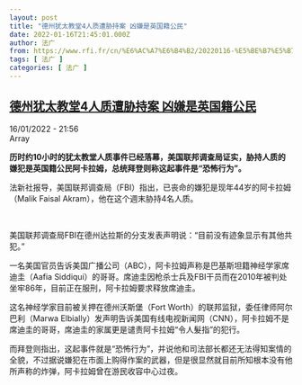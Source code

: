 ```yaml
---
layout: post
title: "德州犹太教堂4人质遭胁持案 凶嫌是英国籍公民"
date: 2022-01-16T21:45:01.000Z
author: 法广
from: https://www.rfi.fr/cn/%E6%AC%A7%E6%B4%B2/20220116-%E5%BE%B7%E5%B7%9E%E7%8A%B9%E5%A4%AA%E6%95%99%E5%A0%824%E4%BA%BA%E8%B4%A8%E9%81%AD%E8%83%81%E6%8C%81%E6%A1%88-%E5%87%B6%E5%AB%8C%E6%98%AF%E8%8B%B1%E5%9B%BD%E7%B1%8D%E5%85%AC%E6%B0%91
tags: [ 法广 ]
categories: [ 法广 ]
---
```

<!--1642369501000-->
[德州犹太教堂4人质遭胁持案 凶嫌是英国籍公民](https://www.rfi.fr/cn/%E6%AC%A7%E6%B4%B2/20220116-%E5%BE%B7%E5%B7%9E%E7%8A%B9%E5%A4%AA%E6%95%99%E5%A0%824%E4%BA%BA%E8%B4%A8%E9%81%AD%E8%83%81%E6%8C%81%E6%A1%88-%E5%87%B6%E5%AB%8C%E6%98%AF%E8%8B%B1%E5%9B%BD%E7%B1%8D%E5%85%AC%E6%B0%91)
------

<div>
<div>16/01/2022 - 21:56</div>Array<p><strong>                    历时约10小时的犹太教堂人质事件已经落幕，美国联邦调查局证实，胁持人质的嫌犯是英国籍公民阿卡拉姆，总统拜登则称这起事件是“恐怖行为”。                </strong></p><div >                    <p>法新社报导，美国联邦调查局（FBI）指出，已丧命的嫌犯是现年44岁的阿卡拉姆（Malik Faisal Akram），他在这个週末胁持4名人质。</p><p> </p><p>美国联邦调查局FBI在德州达拉斯的分支发表声明说：“目前没有迹象显示有其他共犯。”</p><p>一名美国官员告诉美国广播公司（ABC），阿卡拉姆声称是巴基斯坦籍神经学家席迪圭（Aafia Siddiqui）的哥哥。席迪圭因枪杀士兵及FBI干员而在2010年被判处坐牢86年，目前正在服刑，阿卡拉姆要求释放席迪圭。</p><p>这名神经学家目前被关押在德州沃斯堡（Fort Worth）的联邦监狱，委任律师阿尔巴利（Marwa Elbially）发声明告诉美国有线电视新闻网（CNN），阿卡拉姆不是席迪圭的哥哥，席迪圭的家属更是谴责阿卡拉姆“令人髮指”的犯行。</p><p>而拜登则指出，这起事件就是“恐怖行为”，并说他和司法部长都还无法得知案情的全貌，不过据说嫌犯在市面上购得作案的武器，但是很显然就目前所知根本没有他所声称的炸弹，阿卡拉姆曾在游民收容中心过夜。</p>                                            <div data-selfpromo-newsletter>    </div>    <div data-selfpromo-app>    </div>                </div>
</div>
